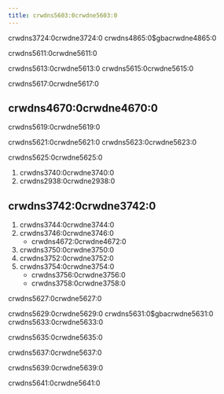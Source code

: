 ```yaml
---
title: crwdns5603:0crwdne5603:0
---
```


crwdns3724:0crwdne3724:0 crwdns4865:0$gbacrwdne4865:0

crwdns5611:0crwdne5611:0

crwdns5613:0crwdne5613:0 crwdns5615:0crwdne5615:0

crwdns5617:0crwdne5617:0

## crwdns4670:0crwdne4670:0

crwdns5619:0crwdne5619:0

crwdns5621:0crwdne5621:0 crwdns5623:0crwdne5623:0

crwdns5625:0crwdne5625:0

1. crwdns3740:0crwdne3740:0
1. crwdns2938:0crwdne2938:0

## crwdns3742:0crwdne3742:0
1. crwdns3744:0crwdne3744:0
1. crwdns3746:0crwdne3746:0
   - crwdns4672:0crwdne4672:0
1. crwdns3750:0crwdne3750:0
1. crwdns3752:0crwdne3752:0
1. crwdns3754:0crwdne3754:0
   - crwdns3756:0crwdne3756:0
   - crwdns3758:0crwdne3758:0

crwdns5627:0crwdne5627:0

crwdns5629:0crwdne5629:0 crwdns5631:0$gbacrwdne5631:0 crwdns5633:0crwdne5633:0

crwdns5635:0crwdne5635:0

crwdns5637:0crwdne5637:0

crwdns5639:0crwdne5639:0

crwdns5641:0crwdne5641:0
